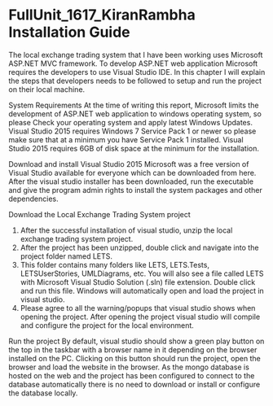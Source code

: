 # FullUnit_1617_KiranRambha Installation Guide
The local exchange trading system that I have been working uses Microsoft ASP.NET MVC framework. To develop ASP.NET web application Microsoft requires the developers to use Visual Studio IDE. In this chapter I will explain the steps that developers needs to be followed to setup and run the project on their local machine.

System Requirements
At the time of writing this report, Microsoft limits the development of ASP.NET web application to windows operating system, so please Check your operating system and apply latest Windows Updates. 
Visual Studio 2015 requires Windows 7 Service Pack 1 or newer so please make sure that at a minimum you have Service Pack 1 installed.
Visual Studio 2015 requires 6GB of disk space at the minimum for the installation.

Download and install Visual Studio 2015
Microsoft was a free version of Visual Studio available for everyone which can be downloaded from here.
After the visual studio installer has been downloaded, run the executable and give the program admin rights to install the system packages and other dependencies.

Download the Local Exchange Trading System project
1.	After the successful installation of visual studio, unzip the local exchange trading system project.
2.	After the project has been unzipped, double click and navigate into the project folder named LETS.
3.	This folder contains many folders like LETS, LETS.Tests, LETSUserStories, UMLDiagrams, etc. You will also see a file called LETS with Microsoft Visual Studio Solution (.sln) file extension. Double click and run this file. Windows will automatically open and load the project in visual studio.
4.	Please agree to all the warning/popups that visual studio shows when opening the project. After opening the project visual studio will compile and configure the project for the local environment.

Run the project
By default, visual studio should show a green play button on the top in the taskbar with a browser name in it depending on the browser installed on the PC. Clicking on this button should run the project, open the browser and load the website in the browser. As the mongo database is hosted on the web and the project has been configured to connect to the database automatically there is no need to download or install or configure the database locally.

